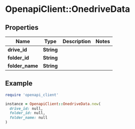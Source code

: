 # OpenapiClient::OnedriveData

## Properties

| Name | Type | Description | Notes |
| ---- | ---- | ----------- | ----- |
| **drive_id** | **String** |  |  |
| **folder_id** | **String** |  |  |
| **folder_name** | **String** |  |  |

## Example

```ruby
require 'openapi_client'

instance = OpenapiClient::OnedriveData.new(
  drive_id: null,
  folder_id: null,
  folder_name: null
)
```


